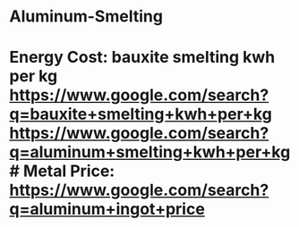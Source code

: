 # Aluminum-Smelting
# Energy Cost: bauxite smelting kwh per kg https://www.google.com/search?q=bauxite+smelting+kwh+per+kg https://www.google.com/search?q=aluminum+smelting+kwh+per+kg # Metal Price: https://www.google.com/search?q=aluminum+ingot+price
